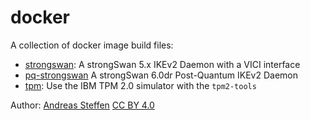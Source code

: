 # docker
A collection of docker image build files:

* [strongswan](strongswan): A strongSwan 5.x IKEv2 Daemon with a VICI interface
* [pq-strongswan](pq-strongswan) A strongSwan 6.0dr Post-Quantum IKEv2 Daemon
* [tpm](tpm): Use the IBM TPM 2.0 simulator with the `tpm2-tools`

Author:  [Andreas Steffen][AS] [CC BY 4.0][CC]

[AS]: mailto:andreas.steffen@strongsec.net
[CC]: http://creativecommons.org/licenses/by/4.0/
